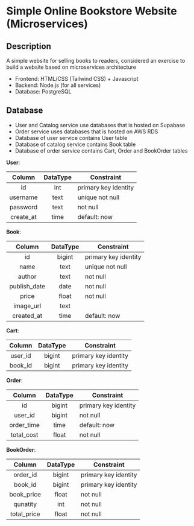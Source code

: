 # Simple Online Bookstore Website (Microservices)

## Description

A simple website for selling books to readers, considered an exercise to build a website based on microservices architecture

- Frontend: HTML/CSS (Tailwind CSS) + Javascript
- Backend: Node.js (for all services)
- Database: PostgreSQL

## Database

- User and Catalog service use databases that is hosted on Supabase
- Order service uses databases that is hosted on AWS RDS
- Database of user service contains User table
- Database of catalog service contains Book table
- Database of order service contains Cart, Order and BookOrder tables

**User**:

|   Column   | DataType | Constraint            |
| :--------: | :------: | --------------------- |
|     id     |    int   | primary key identity  |
|  username  |   text   | unique not null       |
|  password  |   text   | not null              |
|  create_at |   time   | default: now          |

**Book**:

|   Column      | DataType | Constraint            |
| :-----------: | :------: | --------------------- |
|     id        |  bigint  | primary key identity  |
|    name       |   text   | unique not null       |
|    author     |   text   | not null              |
| publish_date  |   date   | not null              |
|    price      |  float   | not null              |
|  image_url    |   text   |                       |
| created_at    |   time   | default: now          |

**Cart**:

|   Column   | DataType | Constraint            |
| :--------: | :------: | --------------------- |
|  user_id   |  bigint  | primary key identity  |
|  book_id   |  bigint  | primary key identity  |

**Order**:

|   Column    | DataType | Constraint            |
| :---------: | :------: | --------------------- |
|     id      |  bigint  | primary key identity  |
|  user_id    |  bigint  | not null              |
|  order_time |   time   | default: now          |
|  total_cost |   float  | not null              |

**BookOrder**:

|   Column    | DataType | Constraint            |
| :---------: | :------: | --------------------- |
|  order_id   |  bigint  | primary key identity  |
|  book_id    |  bigint  | primary key identity  |
|  book_price |  float   | not null              |
|  qunatity   |   int    | not null              |
| total_price |  float   | not null              |